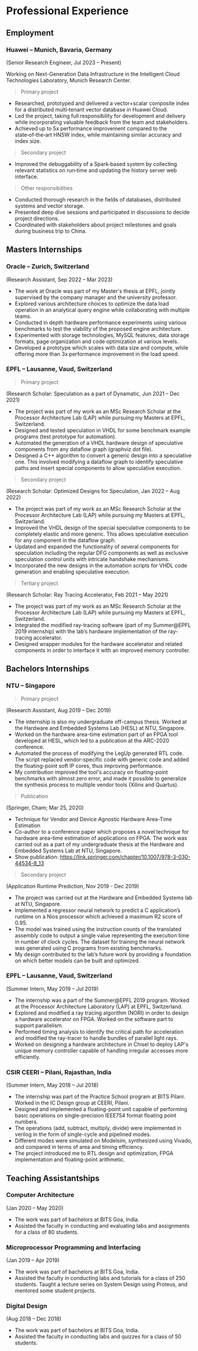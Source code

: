 # Professional Experience

## Employment

### Huawei – Munich, Bavaria, Germany
(Senior Research Engineer, Jul 2023 – Present)

Working on Next-Generation Data Infrastructure in the Intelligent Cloud Technologies Laboratory, Munich Research Center.

> Primary project 

* Researched, prototyped and delivered a vector+scalar composite index for a distributed multi‑tenant vector database in Huawei Cloud.
* Led the project, taking full responsibility for development and delivery while incorporating valuable feedback from the team and stakeholders.
* Achieved up to 5x performance improvement compared to the state‑of‑the‑art HNSW index, while maintaining similar accuracy and index size.

> Secondary project

* Improved the debuggability of a Spark‑based system by collecting relevant statistics on run‑time and updating the history server web interface.

> Other responsibilities

* Conducted thorough research in the fields of databases, distributed systems and vector storage.
* Presented deep dive sessions and participated in discussions to decide project directions.
* Coordinated with stakeholders about project milestones and goals during business trip to China.

## Masters Internships

### Oracle – Zurich, Switzerland
(Research Assistant, Sep 2022 – Mar 2023)

* The work at Oracle was part of my Master's thesis at EPFL, jointly supervised by the company manager and the university professor.
* Explored various architecture choices to optimize the data load operation in an analytical query engine while collaborating with multiple teams.
* Conducted in depth hardware performance experiments using various benchmarks to test the viability of the proposed engine architecture.
* Experimented with storage technologies, MySQL features, data storage formats, page organization and code optimization at various levels.
* Developed a prototype which scales with data size and compute, while offering more than 3x performance improvement in the load speed.

### EPFL – Lausanne, Vaud, Switzerland

> Primary project

(Research Scholar: Speculation as a part of Dynamatic, Jun 2021 – Dec 2021)

* The project was part of my work as an MSc Research Scholar at the Processor Architecture Lab (LAP) while pursuing my Masters at EPFL, Switzerland.
* Designed and tested speculation in VHDL for some benchmark example programs (test prototype for automation). 
* Automated the generation of a VHDL hardware design of speculative components from any dataflow graph (graphviz dot file).
* Designed a C++ algorithm to convert a generic design into a speculative one. This involved modifying a dataflow graph to identify speculative paths and insert special components to allow speculative execution.

> Secondary project

(Research Scholar: Optimized Designs for Speculation, Jan 2022 – Aug 2022)

* The project was part of my work as an MSc Research Scholar at the Processor Architecture Lab (LAP) while pursuing my Masters at EPFL, Switzerland.
* Improved the VHDL design of the special speculative components to be completely elastic and more generic. This allows speculative execution for any component in the dataflow graph.
* Updated and expanded the functionality of several components for speculation including the regular DFG components as well as exclusive speculation control units with intricate handshake mechanisms.
* Incorporated the new designs in the automation scripts for VHDL code generation and enabling speculative execution.

> Tertiary project

(Research Scholar: Ray Tracing Accelerator, Feb 2021 – May 2021)

* The project was part of my work as an MSc Research Scholar at the Processor Architecture Lab (LAP) while pursuing my Masters at EPFL, Switzerland.
* Integrated the modified ray-tracing software (part of my Summer@EPFL 2019 internship) with the lab’s hardware implementation of the ray-tracing accelerator.
* Designed wrapper modules for the hardware accelerator and related components in order to interface it with an improved memory controller.

## Bachelors Internships

### NTU – Singapore

> Primary project

(Research Assistant, Aug 2019 – Dec 2019)

* The internship is also my undergraduate off-campus thesis. Worked at the Hardware and Embedded Systems Lab (HESL) at NTU, Singapore.
* Worked on the hardware area-time estimation part of an FPGA tool developed at HESL, which led to a publication at the ARC-2020 conference.
* Automated the process of modifying the LegUp generated RTL code. The script replaced vendor-specific code with generic code and added the floating-point soft IP cores, thus improving performance.
* My contribution improved the tool's accuracy on floating-point benchmarks with almost zero error, and made it possible to generalize the synthesis process to multiple vendor tools (Xilinx and Quartus).

> Publication

(Springer, Cham; Mar 25, 2020)

* Technique for Vendor and Device Agnostic Hardware Area-Time Estimation
* Co-author to a conference paper which proposes a novel technique for hardware area-time estimation of applications on FPGA. The work was carried out as a part of my undergraduate thesis at the Hardware and Embedded Systems Lab at NTU, Singapore.
* Show publication: https://link.springer.com/chapter/10.1007/978-3-030-44534-8_13

> Secondary project 

(Application Runtime Prediction, Nov 2019 - Dec 2019)

* The project was carried out at the Hardware and Embedded Systems lab at NTU, Singapore. 
* Implemented a regressor neural network to predict a C application’s runtime on a Nios processor which achieved a maximum R2 score of 0.95.
* The model was trained using the instruction counts of the translated assembly code to output a single value representing the execution time in number of clock cycles. The dataset for training the neural network was generated using C programs from existing benchmarks.
* My design contributed to the lab’s future work by providing a foundation on which better models can be built and optimized.

### EPFL – Lausanne, Vaud, Switzerland
(Summer Intern, May 2019 – Jul 2019)

* The internship was a part of the Summer@EPFL 2019 program. Worked at the Processor Architecture Laboratory (LAP) at EPFL, Switzerland.
* Explored and modified a ray tracing algorithm (NORI) in order to design a hardware accelerator on FPGA. Worked on the software part to support parallelism.
* Performed timing analysis to identify the critical path for acceleration and modified the ray-tracer to handle bundles of parallel light rays. 
* Worked on designing a hardware architecture in Chisel to deploy LAP's unique memory controller capable of handling irregular accesses more efficiently.

### CSIR CEERI – Pilani, Rajasthan, India
(Summer Intern, May 2018 – Jul 2018)

* The internship was part of the Practice School program at BITS Pilani. Worked in the IC Design group at CEERI, Pilani.
* Designed and implemented a floating-point unit capable of performing basic operations on single-precision IEEE754 format floating point numbers.
* The operations (add, subtract, multiply, divide) were implemented in verilog in the form of single-cycle and pipelined modes. 
* Different modes were simulated on Modelsim, synthesized using Vivado, and compared in terms of area and timing efficiency.
* The project introduced me to RTL design and optimization, FPGA implementation and floating-point arithmetic.

## Teaching Assistantships

### Computer Architecture
(Jan 2020 – May 2020)

* The work was part of bachelors at BITS Goa, India.
* Assisted the faculty in conducting and evaluating labs and assignments for a class of 80 students.

### Microprocessor Programming and Interfacing
(Jan 2019 – Apr 2019)

* The work was part of bachelors at BITS Goa, India.
* Assisted the faculty in conducting labs and tutorials for a class of 250 students. Taught a lecture series on System Design using Proteus, and mentored some student projects.

### Digital Design
(Aug 2018 – Dec 2018)

* The work was part of bachelors at BITS Goa, India.
* Assisted the faculty in conducting labs and quizzes for a class of 50 students.

